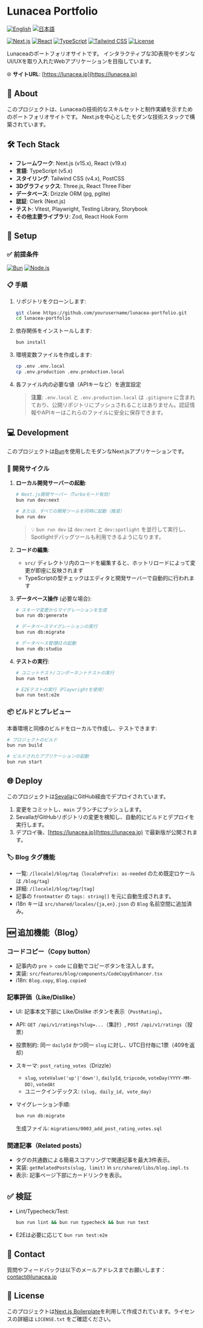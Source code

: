 # Lunacea Portfolio

[![English](https://img.shields.io/badge/Language-English-blue?style=flat-square)](README.md)
[![日本語](https://img.shields.io/badge/Language-日本語-red?style=flat-square)](README.ja.md)

[![Next.js](https://img.shields.io/badge/Next.js-15.x-black?style=flat-square&logo=next.js)](https://nextjs.org/)
[![React](https://img.shields.io/badge/React-19.x-61DAFB?style=flat-square&logo=react)](https://reactjs.org/)
[![TypeScript](https://img.shields.io/badge/TypeScript-5.x-3178C6?style=flat-square&logo=typescript)](https://www.typescriptlang.org/)
[![Tailwind CSS](https://img.shields.io/badge/Tailwind-4.x-38B2AC?style=flat-square&logo=tailwind-css)](https://tailwindcss.com/)
[![License](https://img.shields.io/badge/License-MIT-blue?style=flat-square)](LICENSE.txt)

Lunaceaのポートフォリオサイトです。
インタラクティブな3D表現やモダンなUI/UXを取り入れたWebアプリケーションを目指しています。

🌐 **サイトURL**: [https://lunacea.jp](https://lunacea.jp)

## 📜 About

このプロジェクトは、Lunaceaの技術的なスキルセットと制作実績を示すためのポートフォリオサイトです。
Next.jsを中心としたモダンな技術スタックで構築されています。

## 🛠️ Tech Stack

- **フレームワーク**: Next.js (v15.x), React (v19.x)
- **言語**: TypeScript (v5.x)
- **スタイリング**: Tailwind CSS (v4.x), PostCSS
- **3Dグラフィックス**: Three.js, React Three Fiber
- **データベース**: Drizzle ORM (pg, pglite)
- **認証**: Clerk (Next.js)
- **テスト**: Vitest, Playwright, Testing Library, Storybook
- **その他主要ライブラリ**: Zod, React Hook Form

## 🚀 Setup

### ✅ 前提条件

[![Bun](https://img.shields.io/badge/Bun-1.x-purple?style=flat-square&logo=bun)](https://bun.sh/)
[![Node.js](https://img.shields.io/badge/Node.js-20.x-bluegreen?style=flat-square&logo=node.js)](https://nodejs.org/)

### 📋 手順

1. リポジトリをクローンします:

   ```bash
   git clone https://github.com/yourusername/lunacea-portfolio.git
   cd lunacea-portfolio
   ```

2. 依存関係をインストールします:

   ```bash
   bun install
   ```

3. 環境変数ファイルを作成します:

   ```bash
   cp .env .env.local
   cp .env.production .env.production.local
   ```

4. 各ファイル内の必要な値（APIキーなど）を適宜設定

   > **注意**: `.env.local` と `.env.production.local` は `.gitignore` に含まれており、公開リポジトリにプッシュされることはありません。認証情報やAPIキーはこれらのファイルに安全に保存できます。

## 💻 Development

このプロジェクトは[Bun](https://bun.sh/)を使用したモダンなNext.jsアプリケーションです。

### 🔄 開発サイクル

1. **ローカル開発サーバーの起動**:

   ```bash
   # Next.js開発サーバー（Turboモード有効）
   bun run dev:next

   # または、すべての開発ツールを同時に起動（推奨）
   bun run dev
   ```

   > 💡 `bun run dev` は `dev:next` と `dev:spotlight` を並行して実行し、Spotlightデバッグツールも利用できるようになります。

2. **コードの編集**:
   - `src/` ディレクトリ内のコードを編集すると、ホットリロードによって変更が即座に反映されます
   - TypeScriptの型チェックはエディタと開発サーバーで自動的に行われます

3. **データベース操作** (必要な場合):

   ```bash
   # スキーマ変更からマイグレーションを生成
   bun run db:generate

   # データベースマイグレーションの実行
   bun run db:migrate

   # データベース管理UIの起動
   bun run db:studio
   ```

4. **テストの実行**:

   ```bash
   # ユニットテスト/コンポーネントテストの実行
   bun run test

   # E2Eテストの実行（Playwrightを使用）
   bun run test:e2e
   ```

### 📦 ビルドとプレビュー

本番環境と同様のビルドをローカルで作成し、テストできます:

```bash
# プロジェクトのビルド
bun run build

# ビルドされたアプリケーションの起動
bun run start
```

## 🌐 Deploy

このプロジェクトは[Sevalla](https://sevalla.com/)にGitHub経由でデプロイされています。

1. 変更をコミットし、`main` ブランチにプッシュします。
2. SevallaがGitHubリポジトリの変更を検知し、自動的にビルドとデプロイを実行します。
3. デプロイ後、[https://lunacea.jp](https://lunacea.jp) で最新版が公開されます。

### 🏷️ Blog タグ機能

- 一覧: `/[locale]/blog/tag`（`localePrefix: as-needed` のため既定ロケールは `/blog/tag`）
- 詳細: `/[locale]/blog/tag/[tag]`
- 記事の `frontmatter` の `tags: string[]` を元に自動生成されます。
- i18n キーは `src/shared/locales/{ja,en}.json` の `Blog` 名前空間に追加済み。

## 🆕 追加機能（Blog）

### コードコピー（Copy button）

- 記事内の `pre > code` に自動でコピーボタンを注入します。
- 実装: `src/features/blog/components/CodeCopyEnhancer.tsx`
- i18n: `Blog.copy`, `Blog.copied`

### 記事評価（Like/Dislike）

- UI: 記事本文下部に Like/Dislike ボタンを表示（`PostRating`）。
- API: `GET /api/v1/ratings?slug=...`（集計）, `POST /api/v1/ratings`（投票）
- 投票制約: 同一 `dailyId` かつ同一 `slug` に対し、UTC日付毎に1票（409を返却）
- スキーマ: `post_rating_votes`（Drizzle）
  - `slug`, `voteValue('up'|'down')`, `dailyId`, `tripcode`, `voteDay(YYYY-MM-DD)`, `votedAt`
  - ユニークインデックス: `(slug, daily_id, vote_day)`
- マイグレーション手順:

  ```bash
  bun run db:migrate
  ```

  生成ファイル: `migrations/0003_add_post_rating_votes.sql`

### 関連記事（Related posts）

- タグの共通数による簡易スコアリングで関連記事を最大3件表示。
- 実装: `getRelatedPosts(slug, limit)` in `src/shared/libs/blog.impl.ts`
- 表示: 記事ページ下部にカードリンクを表示。

## ✅ 検証

- Lint/Typecheck/Test:

  ```bash
  bun run lint && bun run typecheck && bun run test
  ```

- E2Eは必要に応じて `bun run test:e2e`

## 📧 Contact

質問やフィードバックは以下のメールアドレスまでお願いします：
[contact@lunacea.jp](mailto:contact@lunacea.jp)

## 📄 License

このプロジェクトは[Next.js Boilerplate](https://github.com/ixartz/Next-js-Boilerplate)を利用して作成されています。ライセンスの詳細は `LICENSE.txt` をご確認ください。